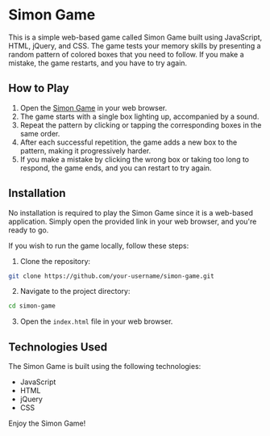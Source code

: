 # Simon Game



This is a simple web-based game called Simon Game built using JavaScript, HTML, jQuery, and CSS. The game tests your memory skills by presenting a random pattern of colored boxes that you need to follow. If you make a mistake, the game restarts, and you have to try again.

## How to Play

1. Open the [Simon Game](https://amansinghrajputana.github.io/simon-game/) in your web browser.
2. The game starts with a single box lighting up, accompanied by a sound.
3. Repeat the pattern by clicking or tapping the corresponding boxes in the same order.
4. After each successful repetition, the game adds a new box to the pattern, making it progressively harder.
5. If you make a mistake by clicking the wrong box or taking too long to respond, the game ends, and you can restart to try again.

## Installation

No installation is required to play the Simon Game since it is a web-based application. Simply open the provided link in your web browser, and you're ready to go.

If you wish to run the game locally, follow these steps:

1. Clone the repository:

```bash
git clone https://github.com/your-username/simon-game.git
```

2. Navigate to the project directory:

```bash
cd simon-game
```

3. Open the `index.html` file in your web browser.

## Technologies Used

The Simon Game is built using the following technologies:

- JavaScript
- HTML
- jQuery
- CSS


Enjoy the Simon Game!

